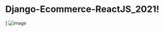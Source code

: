 # Django-Ecommerce-ReactJS_2021!
[1](https://user-images.githubusercontent.com/20927103/143423353-652a65b2-2852-4f1d-8bd9-81ab0be09be2.JPG)
![image](https://user-images.githubusercontent.com/20927103/143423623-93deab79-f37f-4ce4-8a27-be43ca5c8e3c.png)
